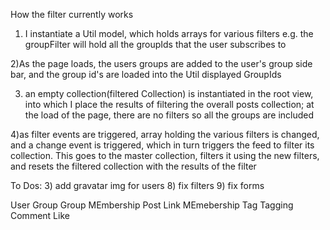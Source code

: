 How the filter currently works
1) I instantiate a Util model, which holds arrays for various filters
  e.g. the groupFilter will hold all the groupIds that the user subscribes to

2)As the page loads, the users groups are added to the user's group side bar,
and the group id's are loaded into the Util displayed GroupIds

3) an empty collection(filtered Collection) is instantiated in the root view, into which
I place the results of filtering the overall posts collection; at the load of
the page, there are no filters so all the groups are included

4)as filter events are triggered, array holding the various filters is changed,
and a change event is triggered, which in turn triggers the feed to filter its
collection.  This goes to the master collection, filters it using the new filters,
and resets the filtered collection with the results of the filter



To Dos:
3) add gravatar img for users
8) fix filters
9) fix forms


User
Group
Group MEmbership
Post
Link MEmebership
Tag
Tagging
Comment
Like
